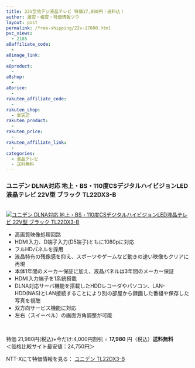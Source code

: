```yaml
---
title: 22V型地デジ液晶テレビ 特価17,800円！送料込！
author: 激安・格安・特価情報ツウ
layout: post
permalink: /free-shipping/22v-17800.html
pvc_views:
  - 2185
a8affiliate_code:
  - 
a8image_link:
  - 
a8product:
  - 
a8shop:
  - 
a8price:
  - 
rakuten_affiliate_code:
  - 
rakuten_shop:
  - 楽天店
rakuten_product:
  - 
rakuten_price:
  - 
rakuten_affiliate_link:
  - 
categories:
  - 液晶テレビ
  - 送料無料
---
```

### ユニデン DLNA対応 地上・BS・110度CSデジタルハイビジョンLED液晶テレビ 22V型 ブラック TL22DX3-B

<div class="img-bg2 img_L">
  <a href="http://px.a8.net/svt/ejp?a8mat=ZYP6S+8IMA3E+S1Q+BWGDT&#038;a8ejpredirect=http://nttxstore.jp/_II_Y213710779" target="_blank" title="ユニデン DLNA対応 地上・BS・110度CSデジタルハイビジョンLED液晶テレビ 22V型 ブラック TL22DX3-B"><br /> <img border="0" alt="ユニデン DLNA対応 地上・BS・110度CSデジタルハイビジョンLED液晶テレビ 22V型 ブラック TL22DX3-B" src="http://i1.wp.com/image.nttxstore.jp/l2_images/Y/Y2/Y213710779.jpg?w=120" data-recalc-dims="1" /></a>
</div>

<!--more-->

  * 高画質映像処理回路
  * HDMI入力、D端子入力(D5端子)ともに1080pに対応
  * フルHDパネルを採用
  * 液晶特有の残像感を抑え、スポーツやゲームなど動きの速い映像もクリアに再現
  * 本体1年間のメーカー保証に加え、液晶パネルは3年間のメーカー保証
  * HDMI入力端子を1系統搭載
  * DLNA対応サーバ機能を搭載したHDDレコーダやパソコン、LAN-HDD(NAS)とLAN接続することにより別の部屋から録画した番組や保存した写真を視聴
  * 双方向サービス機能に対応
  * 左右（スイーベル）の画面方角調整が可能

<br clear="all" /> 

特価 21,980円(税込)+今だけ:4,000円割引 = <span class="tokka-price"><strong>17,980</strong></span> 円（税込）**送料無料**   
＜価格比較サイト最安値：24,750円＞

NTT-Xにて特価情報を見る： <span class="fs150p"><a href="http://px.a8.net/svt/ejp?a8mat=ZYP6S+8IMA3E+S1Q+BWGDT&#038;a8ejpredirect=http://nttxstore.jp/_II_Y213710779" target="_blank">ユニデン TL22DX3-B</a></span>